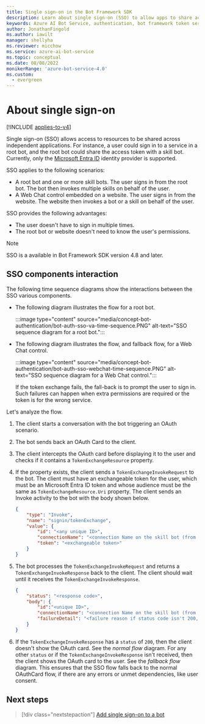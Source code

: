 ```yaml
---
title: Single sign-on in the Bot Framework SDK
description: Learn about single sign-on (SSO) to allow apps to share access to user resources.
keywords: Azure AI Bot Service, authentication, bot framework token service
author: JonathanFingold
ms.author: iawilt
manager: shellyha
ms.reviewer: micchow
ms.service: azure-ai-bot-service
ms.topic: conceptual
ms.date: 08/08/2022
monikerRange: 'azure-bot-service-4.0'
ms.custom:
  - evergreen
---
```


# About single sign-on

[!INCLUDE [applies-to-v4](../includes/applies-to-v4-current.md)]

Single sign-on (SSO) allows access to resources to be shared across independent applications.
For instance, a user could sign in to a service in a root bot, and the root bot could share the access token with a skill bot.
Currently, only the [Microsoft Entra ID](./bot-builder-concept-identity-providers.md#microsoft-entra-id-identity-provider) identity provider is supported.

SSO applies to the following scenarios:

- A root bot and one or more skill bots. The user signs in from the root bot. The bot then invokes multiple skills on behalf of the user.
- A Web Chat control embedded on a website. The user signs in from the website. The website then invokes a bot or a skill on behalf of the user.

SSO provides the following advantages:

- The user doesn't have to sign in multiple times.
- The root bot or website doesn't need to know the user's permissions.

> [!NOTE]
> SSO is a available in Bot Framework SDK version 4.8 and later.

## SSO components interaction

The following time sequence diagrams show the interactions between the SSO various components.

- The following diagram illustrates the flow for a root bot.

    :::image type="content" source="media/concept-bot-authentication/bot-auth-sso-va-time-sequence.PNG" alt-text="SSO sequence diagram for a root bot.":::

- The following diagram illustrates the flow, and fallback flow, for a Web Chat control.

    :::image type="content" source="media/concept-bot-authentication/bot-auth-sso-webchat-time-sequence.PNG" alt-text="SSO sequence diagram for a Web Chat control.":::

    If the token exchange fails, the fall-back is to prompt the user to sign in.
    Such failures can happen when extra permissions are required or the token is for the wrong service.

Let's analyze the flow.

1. The client starts a conversation with the bot triggering an OAuth scenario.
1. The bot sends back an OAuth Card to the client.
1. The client intercepts the OAuth card before displaying it to the user and checks if it contains a `TokenExchangeResource` property.
1. If the property exists, the client sends a `TokenExchangeInvokeRequest` to the bot. The client must have an exchangeable token for the user, which must be an Microsoft Entra ID token and whose audience must be the same as `TokenExchangeResource.Uri` property. The client sends an Invoke activity to the bot with the body shown below.

    ```json
    {
        "type": "Invoke",
        "name": "signin/tokenExchange",
        "value": {
            "id": "<any unique ID>",
            "connectionName": "<connection Name on the skill bot (from the OAuth Card)>",
            "token": "<exchangeable token>"
        }
    }
    ```

1. The bot processes the `TokenExchangeInvokeRequest` and returns a `TokenExchangeInvokeResponse` back to the client. The
client should wait until it receives the `TokenExchangeInvokeResponse`.

    ```json
    {
        "status": "<response code>",
        "body": {
            "id":"<unique ID>",
            "connectionName": "<connection Name on the skill bot (from the OAuth Card)>",
            "failureDetail": "<failure reason if status code isn't 200, null otherwise>"
        }
    }
    ```

1. If the `TokenExchangeInvokeResponse` has a `status` of `200`, then the client doesn't show the OAuth card. See the _normal flow_ diagram. For any other `status` or if the `TokenExchangeInvokeResponse` isn't received, then the client shows the OAuth card to the user. See the _fallback flow_ diagram. This ensures that the SSO flow falls back to the normal OAuthCard flow, if there are any errors or unmet dependencies, like user consent.

## Next steps

> [!div class="nextstepaction"]
> [Add single sign-on to a bot](bot-builder-authentication-sso.md)
